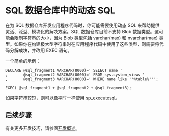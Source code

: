 <properties
   pageTitle="SQL 数据仓库中的动态 SQL | Microsoft Azure"
   description="有关在开发解决方案时使用 Azure SQL 数据仓库中的动态 SQL 的技巧。"
   services="sql-data-warehouse"
   documentationCenter="NA"
   authors="jrowlandjones"
   manager="barbkess"
   editor=""/>

<tags
   ms.service="sql-data-warehouse"
   ms.date="09/22/2015"
   wacn.date="01/20/2016"/>

# SQL 数据仓库中的动态 SQL
在为 SQL 数据仓库开发应用程序代码时，你可能需要使用动态 SQL 来帮助提供灵活、泛型、模块化的解决方案。SQL 数据仓库目前不支持 Blob 数据类型。这可能会限制字符串的大小，因为 Blob 类型包括 varchar(max) 和 nvarchar(max) 类型。如果你在构建极大型字符串时在应用程序代码中使用了这些类型，则需要将代码分解成块，并改用 EXEC 语句。

一个简单的示例：

	
	DECLARE @sql_fragment1 VARCHAR(8000)=' SELECT name '
	,       @sql_fragment2 VARCHAR(8000)=' FROM sys.system_views '
	,       @sql_fragment3 VARCHAR(8000)=' WHERE name like ''%table%''';
	
	EXEC( @sql_fragment1 + @sql_fragment2 + @sql_fragment3);


如果字符串较短，则可以像平时一样使用 [sp\_executesql][]。


## 后续步骤
有关更多开发技巧，请参阅[开发概述][]。

<!--Image references-->

<!--Article references-->
[开发概述]: /documentation/articles/sql-data-warehouse-overview-develop

<!--MSDN references-->
[sp\_executesql]: https://msdn.microsoft.com/zh-cn/library/ms188001.aspx

<!--Other Web references-->

<!---HONumber=Mooncake_1207_2015-->
